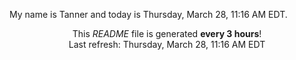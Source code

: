 My name is Tanner and today is Thursday, March 28, 11:16 AM EDT.

<p align="center">This <i>README</i> file is generated <b>every 3 hours</b>!</br>Last refresh: Thursday, March 28, 11:16 AM EDT<br /></p>
